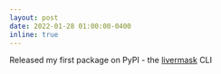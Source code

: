 ```yaml
---
layout: post
date: 2022-01-28 01:00:00-0400
inline: true
---
```


Released my first package on PyPI - the [livermask](https://pypi.org/project/livermask/) CLI